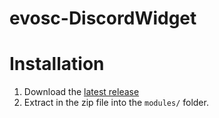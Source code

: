 # evosc-DiscordWidget

# Installation

1. Download the [latest release](https://github.com/snixtho/evosc-DiscordWidget/releases/latest/download/DiscordWidget.zip)
2. Extract in the zip file into the `modules/` folder.
